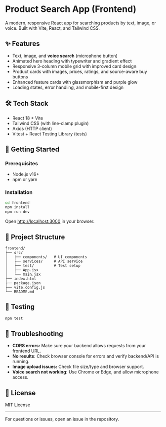# Product Search App (Frontend)

A modern, responsive React app for searching products by text, image, or voice. Built with Vite, React, and Tailwind CSS.

## ✨ Features
- Text, image, and **voice search** (microphone button)
- Animated hero heading with typewriter and gradient effect
- Responsive 3-column mobile grid with improved card design
- Product cards with images, prices, ratings, and source-aware buy buttons
- Enhanced feature cards with glassmorphism and purple glow
- Loading states, error handling, and mobile-first design

## 🛠 Tech Stack
- React 18 + Vite
- Tailwind CSS (with line-clamp plugin)
- Axios (HTTP client)
- Vitest + React Testing Library (tests)

## 🚀 Getting Started

### Prerequisites
- Node.js v16+
- npm or yarn

### Installation
```bash
cd frontend
npm install
npm run dev
```
Open [http://localhost:3000](http://localhost:3000) in your browser.

## 📁 Project Structure
```
frontend/
├── src/
│   ├── components/   # UI components
│   ├── services/     # API service
│   ├── test/         # Test setup
│   ├── App.jsx
│   └── main.jsx
├── index.html
├── package.json
├── vite.config.js
└── README.md
```

## 🧪 Testing
```bash
npm test
```

## 🐛 Troubleshooting
- **CORS errors:** Make sure your backend allows requests from your frontend URL.
- **No results:** Check browser console for errors and verify backend/API is running.
- **Image upload issues:** Check file size/type and browser support.
- **Voice search not working:** Use Chrome or Edge, and allow microphone access.

## 📄 License
MIT License

---
For questions or issues, open an issue in the repository. 